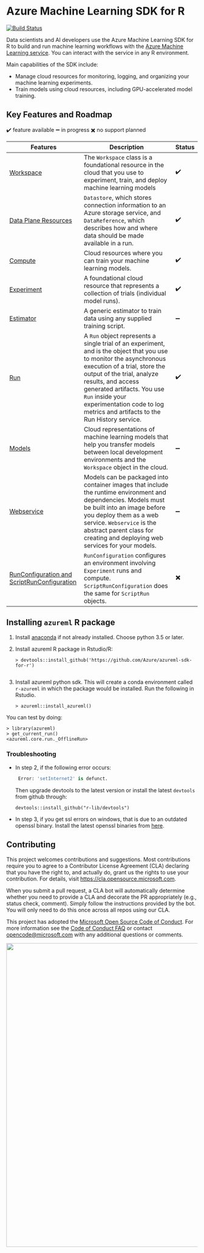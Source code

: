 # Azure Machine Learning SDK for R

[![Build Status](https://msdata.visualstudio.com/Vienna/_apis/build/status/AzureML-SDK%20R/R%20SDK%20Build?branchName=master)](https://msdata.visualstudio.com/Vienna/_build/latest?definitionId=7523&branchName=master) 

Data scientists and AI developers use the Azure Machine Learning SDK for R to build and run machine learning workflows with the  [Azure Machine Learning service](https://docs.microsoft.com/azure/machine-learning/service/overview-what-is-azure-ml). You can interact with the service in any R environment.

Main capabilities of the SDK include:

-   Manage cloud resources for monitoring, logging, and organizing your machine learning experiments.
-   Train models using cloud resources, including GPU-accelerated model training.

## Key Features and Roadmap

:heavy_check_mark: feature available  :heavy_minus_sign: in progress  :heavy_multiplication_x: no support planned

| Features                                                                                                         | Description                | Status             |
|------------------------------------------------------------------------------------------------------------------|---------------------|---------------------|
| [Workspace](https://docs.microsoft.com/python/api/azureml-core/azureml.core.workspace.workspace?view=azure-ml-py)                     | The `Workspace` class is a foundational resource in the cloud that you use to experiment, train, and deploy machine learning models | :heavy_check_mark: |                     |
| [Data Plane Resources](https://docs.microsoft.com/en-us/python/api/azureml-core/azureml.data?view=azure-ml-py)     | `Datastore`, which stores connection information to an Azure storage service, and `DataReference`, which describes how and where data should be made available in a run. | :heavy_check_mark: |
| [Compute](https://docs.microsoft.com/python/api/overview/azure/ml/intro?view=azure-ml-py#computetarget-runconfiguration-and-scriptrunconfig) | Cloud resources where you can train your machine learning models.| :heavy_check_mark: |                                          
[Experiment](https://docs.microsoft.com/python/api/overview/azure/ml/intro?view=azure-ml-py#experiment) | A foundational cloud resource that represents a collection of trials (individual model runs).| :heavy_check_mark: |
[Estimator](https://docs.microsoft.com/python/api/azureml-train-core/azureml.train.estimator.estimator?view=azure-ml-py) | A generic estimator to train data using any supplied training script. | :heavy_minus_sign: |
[Run](https://docs.microsoft.com/python/api/overview/azure/ml/intro?view=azure-ml-py#run) | A `Run` object represents a single trial of an experiment, and is the object that you use to monitor the asynchronous execution of a trial, store the output of the trial, analyze results, and access generated artifacts. You use `Run` inside your experimentation code to log metrics and artifacts to the Run History service. | :heavy_check_mark: |
[Models](https://docs.microsoft.com/python/api/overview/azure/ml/intro?view=azure-ml-py#model) | Cloud representations of machine learning models that help you transfer models between local development environments and the `Workspace` object in the cloud. | :heavy_minus_sign: |
[Webservice](https://docs.microsoft.com/python/api/overview/azure/ml/intro?view=azure-ml-py#image-and-webservice) | Models can be packaged into container images that include the runtime environment and dependencies. Models must be built into an image before you deploy them as a web service. `Webservice` is the abstract parent class for creating and deploying web services for your models. | :heavy_minus_sign: |
[RunConfiguration and ScriptRunConfiguration](https://docs.microsoft.com/python/api/overview/azure/ml/intro?view=azure-ml-py#computetarget-runconfiguration-and-scriptrunconfig) | `RunConfiguration` configures an environment involving `Experiment` runs and compute. `ScriptRunConfiguration` does the same for `ScriptRun` objects. | :heavy_multiplication_x: |

## Installing `azureml` R package
1. Install [anaconda](https://www.anaconda.com/) if not already installed. Choose 
python 3.5 or later.
2. Install azureml R package in Rstudio/R:
   ```
   > devtools::install_github('https://github.com/Azure/azureml-sdk-for-r')
        
3. Install azureml python sdk. This will create a conda environment 
   called `r-azureml` in which the package would be installed. Run the
   following in Rstudio.
   
   `> azureml::install_azureml()`
   

You can test by doing:
```
> library(azureml)
> get_current_run()
<azureml.core.run._OfflineRun>
```

### Troubleshooting
- In step 2, if the following error occurs:
   ```python
    Error: 'setInternet2' is defunct.
    ```
    Then upgrade devtools to the latest version or 
   install the latest `devtools` from github through:
   ```
   devtools::install_github("r-lib/devtools")
   ```
- In step 3, if you get ssl errors on windows, that is due to an
  outdated openssl binary. Install the latest openssl binaries from
  [here](https://wiki.openssl.org/index.php/Binaries).



## Contributing

This project welcomes contributions and suggestions.  Most contributions require you to agree to a
Contributor License Agreement (CLA) declaring that you have the right to, and actually do, grant us
the rights to use your contribution. For details, visit https://cla.opensource.microsoft.com.

When you submit a pull request, a CLA bot will automatically determine whether you need to provide
a CLA and decorate the PR appropriately (e.g., status check, comment). Simply follow the instructions
provided by the bot. You will only need to do this once across all repos using our CLA.

This project has adopted the [Microsoft Open Source Code of Conduct](https://opensource.microsoft.com/codeofconduct/).
For more information see the [Code of Conduct FAQ](https://opensource.microsoft.com/codeofconduct/faq/) or
contact [opencode@microsoft.com](mailto:opencode@microsoft.com) with any additional questions or comments.


<p align="center"><a href="https://github.com/Azure/AzureR"><img src="https://github.com/Azure/AzureR/raw/master/images/logo2.png" width=800 /></a></p>
                                                                                                                                                                                                                                                                                                             
